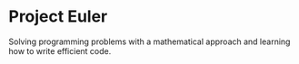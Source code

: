 # Project Euler
Solving programming problems with a mathematical approach and learning how to write efficient code.
